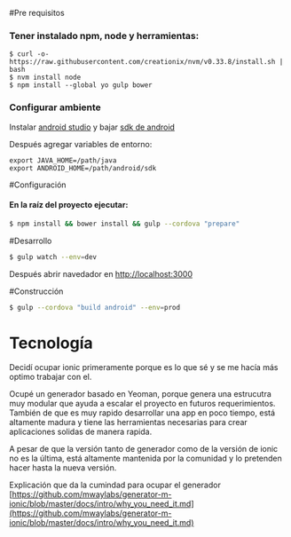 #Pre requisitos
### Tener instalado npm, node y herramientas:

```
$ curl -o- https://raw.githubusercontent.com/creationix/nvm/v0.33.8/install.sh | bash
$ nvm install node
$ npm install --global yo gulp bower
```
### Configurar ambiente
Instalar [android studio](https://developer.android.com/studio/install.html) y bajar [sdk de android](https://developer.android.com/studio/intro/update.html#sdk-manager)

Después agregar variables de entorno:
```
export JAVA_HOME=/path/java
export ANDROID_HOME=/path/android/sdk
```
#Configuración

#### En la raíz del proyecto ejecutar:
```sh
$ npm install && bower install && gulp --cordova "prepare"
```
#Desarrollo
```sh
$ gulp watch --env=dev
```
Después abrir navedador en [http://localhost:3000](http://localhost:3000)

#Construcción

```sh
$ gulp --cordova "build android" --env=prod
```

# Tecnología
Decidí ocupar ionic primeramente porque es lo que sé y se me hacía más optimo trabajar con el.

Ocupé un generador basado en Yeoman, porque genera una estrucutra muy modular que ayuda a escalar el proyecto en futuros requerimientos. También de que es muy rapido desarrollar una app en poco tiempo, está altamente madura y tiene las herramientas necesarias para crear aplicaciones solidas de manera rapida.


A pesar de que la versión tanto de generador como de la versión de ionic no es la última, está altamente mantenida por la comunidad y lo pretenden hacer hasta la nueva versión.

Explicación que da la cumindad para ocupar el generador [https://github.com/mwaylabs/generator-m-ionic/blob/master/docs/intro/why_you_need_it.md](https://github.com/mwaylabs/generator-m-ionic/blob/master/docs/intro/why_you_need_it.md)

